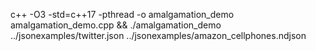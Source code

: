 c++ -O3 -std=c++17 -pthread -o amalgamation_demo amalgamation_demo.cpp  && ./amalgamation_demo ../jsonexamples/twitter.json ../jsonexamples/amazon_cellphones.ndjson
